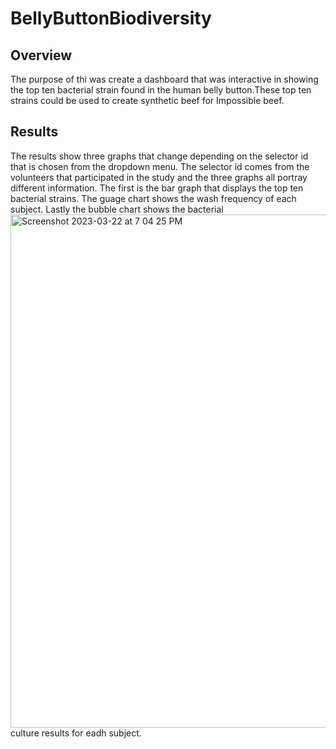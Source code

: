 # BellyButtonBiodiversity
## Overview 
The purpose of thi was create a dashboard that was interactive in showing the top ten bacterial strain found in the human belly button.These top ten strains could be used to create synthetic beef for Impossible beef. 

## Results 
The results show three graphs that change depending on the selector id that is chosen from the dropdown menu. The selector id comes from the volunteers that participated in the study and the three graphs all portray different information. The first is the bar graph that displays the top ten bacterial strains. The guage chart shows the wash frequency of each subject. Lastly the bubble chart shows the bacterial<img width="821" alt="Screenshot 2023-03-22 at 7 04 25 PM" src="https://user-images.githubusercontent.com/120140614/227058072-9794332c-a61c-45f3-bcb4-406df1401152.png">
 culture results for eadh subject. 
